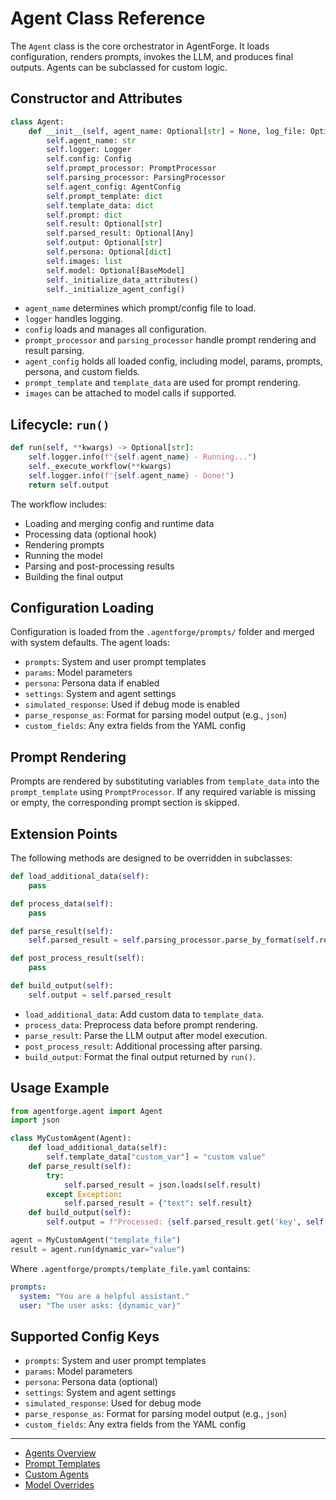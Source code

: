 # Agent Class Reference

The `Agent` class is the core orchestrator in AgentForge. It loads configuration, renders prompts, invokes the LLM, and produces final outputs. Agents can be subclassed for custom logic.

## Constructor and Attributes
```python
class Agent:
    def __init__(self, agent_name: Optional[str] = None, log_file: Optional[str] = 'agentforge'):
        self.agent_name: str
        self.logger: Logger
        self.config: Config
        self.prompt_processor: PromptProcessor
        self.parsing_processor: ParsingProcessor
        self.agent_config: AgentConfig
        self.prompt_template: dict
        self.template_data: dict
        self.prompt: dict
        self.result: Optional[str]
        self.parsed_result: Optional[Any]
        self.output: Optional[str]
        self.persona: Optional[dict]
        self.images: list
        self.model: Optional[BaseModel]
        self._initialize_data_attributes()
        self._initialize_agent_config()
```
- `agent_name` determines which prompt/config file to load.
- `logger` handles logging.
- `config` loads and manages all configuration.
- `prompt_processor` and `parsing_processor` handle prompt rendering and result parsing.
- `agent_config` holds all loaded config, including model, params, prompts, persona, and custom fields.
- `prompt_template` and `template_data` are used for prompt rendering.
- `images` can be attached to model calls if supported.

## Lifecycle: `run()`
```python
def run(self, **kwargs) -> Optional[str]:
    self.logger.info(f"{self.agent_name} - Running...")
    self._execute_workflow(**kwargs)
    self.logger.info(f"{self.agent_name} - Done!")
    return self.output
```
The workflow includes:
- Loading and merging config and runtime data
- Processing data (optional hook)
- Rendering prompts
- Running the model
- Parsing and post-processing results
- Building the final output

## Configuration Loading
Configuration is loaded from the `.agentforge/prompts/` folder and merged with system defaults. The agent loads:
- `prompts`: System and user prompt templates
- `params`: Model parameters
- `persona`: Persona data if enabled
- `settings`: System and agent settings
- `simulated_response`: Used if debug mode is enabled
- `parse_response_as`: Format for parsing model output (e.g., `json`)
- `custom_fields`: Any extra fields from the YAML config

## Prompt Rendering
Prompts are rendered by substituting variables from `template_data` into the `prompt_template` using `PromptProcessor`. If any required variable is missing or empty, the corresponding prompt section is skipped.

## Extension Points
The following methods are designed to be overridden in subclasses:
```python
def load_additional_data(self):
    pass

def process_data(self):
    pass

def parse_result(self):
    self.parsed_result = self.parsing_processor.parse_by_format(self.result, self.agent_config.parse_response_as)

def post_process_result(self):
    pass

def build_output(self):
    self.output = self.parsed_result
```
- `load_additional_data`: Add custom data to `template_data`.
- `process_data`: Preprocess data before prompt rendering.
- `parse_result`: Parse the LLM output after model execution.
- `post_process_result`: Additional processing after parsing.
- `build_output`: Format the final output returned by `run()`.

## Usage Example
```python
from agentforge.agent import Agent
import json

class MyCustomAgent(Agent):
    def load_additional_data(self):
        self.template_data["custom_var"] = "custom value"
    def parse_result(self):
        try:
            self.parsed_result = json.loads(self.result)
        except Exception:
            self.parsed_result = {"text": self.result}
    def build_output(self):
        self.output = f"Processed: {self.parsed_result.get('key', self.result)}"

agent = MyCustomAgent("template_file")
result = agent.run(dynamic_var="value")
```
Where `.agentforge/prompts/template_file.yaml` contains:
```yaml
prompts:
  system: "You are a helpful assistant."
  user: "The user asks: {dynamic_var}"
```

## Supported Config Keys
- `prompts`: System and user prompt templates
- `params`: Model parameters
- `persona`: Persona data (optional)
- `settings`: System and agent settings
- `simulated_response`: Used for debug mode
- `parse_response_as`: Format for parsing model output (e.g., `json`)
- `custom_fields`: Any extra fields from the YAML config

---
- [Agents Overview](Agents.md)
- [Prompt Templates](AgentPrompts.md)
- [Custom Agents](CustomAgents.md)
- [Model Overrides](../settings/models.md#specifying-model-overrides-in-agents)